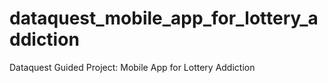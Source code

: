 # dataquest_mobile_app_for_lottery_addiction
Dataquest Guided Project: Mobile App for Lottery Addiction
